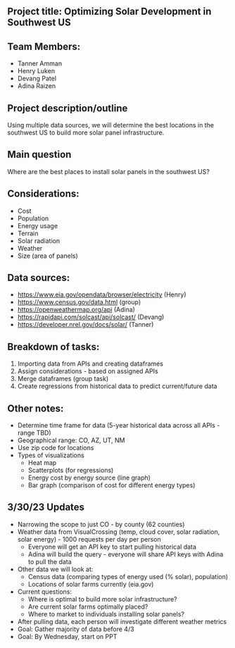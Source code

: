 ## Project title: Optimizing Solar Development in Southwest US

## Team Members: 
* Tanner Amman
* Henry Luken
* Devang Patel
* Adina Raizen

## Project description/outline

Using multiple data sources, we will determine the best locations in the southwest US to build more solar panel infrastructure.

## Main question

Where are the best places to install solar panels in the southwest US?

## Considerations: 
* Cost
* Population
* Energy usage
* Terrain
* Solar radiation
* Weather
* Size (area of panels)

## Data sources: 
* https://www.eia.gov/opendata/browser/electricity (Henry)
* https://www.census.gov/data.html (group)
* https://openweathermap.org/api (Adina)
* https://rapidapi.com/solcast/api/solcast/ (Devang)
* https://developer.nrel.gov/docs/solar/ (Tanner)
  
## Breakdown of tasks:
  1. Importing data from APIs and creating dataframes
  2. Assign considerations - based on assigned APIs
  3. Merge dataframes (group task)
  4. Create regressions from historical data to predict current/future data
  
## Other notes:
* Determine time frame for data (5-year historical data across all APIs - range TBD)
* Geographical range: CO, AZ, UT, NM
* Use zip code for locations
* Types of visualizations
  * Heat map
  * Scatterplots (for regressions)
  * Energy cost by energy source (line graph)
  * Bar graph (comparison of cost for different energy types)
  
## 3/30/23 Updates
 * Narrowing the scope to just CO - by county (62 counties)
 * Weather data from VisualCrossing (temp, cloud cover, solar radiation, solar energy) - 1000 requests per day per person
   * Everyone will get an API key to start pulling historical data
   * Adina will build the query - everyone will share API keys with Adina to pull the data
 * Other data we will look at:
   * Census data (comparing types of energy used (% solar), population)
   * Locations of solar farms currently (eia.gov)
 * Current questions:
   * Where is optimal to build more solar infrastructure?
   * Are current solar farms optimally placed?
   * Where to market to individuals installing solar panels?
 * After pulling data, each person will investigate different weather metrics
 * Goal: Gather majority of data before 4/3
 * Goal: By Wednesday, start on PPT
